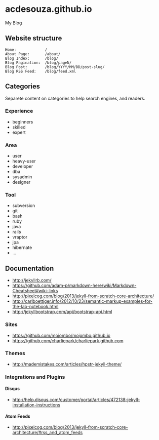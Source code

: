 # acdesouza.github.io

My Blog

## Website structure

```
Home:             /
About Page:       /about/
Blog Index:       /blog/
Blog Pagination:  /blog/pageN/
Blog Post:        /blog/YYYY/MM/DD/post-slug/
Blog RSS Feed:    /blog/feed.xml
```

## Categories

Separete content on categories to help search engines, and readers.

### Experience
 * beginners
 * skilled
 * expert

### Area
 * user
 * heavy-user
 * developer
 * dba
 * sysadmin
 * designer

### Tool
 * subversion
 * git
 * bash
 * ruby
 * java
 * rails
 * vraptor
 * jpa
 * hibernate
 * ...

## Documentation
 * http://jekyllrb.com/
 * https://github.com/adam-p/markdown-here/wiki/Markdown-Cheatsheet#wiki-links
 * http://pixelcog.com/blog/2013/jekyll-from-scratch-core-architecture/
 * http://carlboettiger.info/2012/10/23/semantic-markup-examples-for-the-lab-notebook.html
 * http://jekyllbootstrap.com/api/bootstrap-api.html

### Sites
 * https://github.com/mojombo/mojombo.github.io
 * https://github.com/charliepark/charliepark.github.com

### Themes
 * http://mademistakes.com/articles/hpstr-jekyll-theme/

### Integrations and Plugins

#### Disqus
 * http://help.disqus.com/customer/portal/articles/472138-jekyll-installation-instructions

#### Atom Feeds
 * http://pixelcog.com/blog/2013/jekyll-from-scratch-core-architecture/#rss_and_atom_feeds
